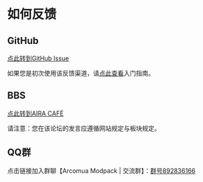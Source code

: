 # 如何反馈

## GitHub

[点此转到GitHub Issue](https://github.com/Arcomua/Arcomua-Modpack/issues)

如果您是初次使用该反馈渠道，请[点此查看](https://docs.github.com/zh/issues/tracking-your-work-with-issues/quickstart)入门指南。

## BBS

[点此转到AIRA CAFÉ](https://bbs.aira.cafe/t/arcomua)

请注意：您在该论坛的发言应遵循网站规定与板块规定。

## QQ群

点击链接加入群聊【Arcomua Modpack | 交流群】：[群号892836166](https://qm.qq.com/q/J908hGzOcC)
